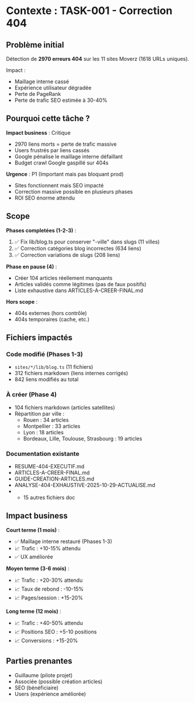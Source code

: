 # Contexte : TASK-001 - Correction 404

## Problème initial

Détection de **2970 erreurs 404** sur les 11 sites Moverz (1618 URLs uniques).

Impact :
- Maillage interne cassé
- Expérience utilisateur dégradée
- Perte de PageRank
- Perte de trafic SEO estimée à 30-40%

## Pourquoi cette tâche ?

**Impact business** : Critique
- 2970 liens morts = perte de trafic massive
- Users frustrés par liens cassés
- Google pénalise le maillage interne défaillant
- Budget crawl Google gaspillé sur 404s

**Urgence** : P1 (Important mais pas bloquant prod)
- Sites fonctionnent mais SEO impacté
- Correction massive possible en plusieurs phases
- ROI SEO énorme attendu

## Scope

**Phases completées (1-2-3)** :
1. ✅ Fix lib/blog.ts pour conserver "-ville" dans slugs (11 villes)
2. ✅ Correction catégories blog incorrectes (634 liens)
3. ✅ Correction variations de slugs (208 liens)

**Phase en pause (4)** :
- Créer 104 articles réellement manquants
- Articles validés comme légitimes (pas de faux positifs)
- Liste exhaustive dans ARTICLES-A-CREER-FINAL.md

**Hors scope** :
- 404s externes (hors contrôle)
- 404s temporaires (cache, etc.)

## Fichiers impactés

### Code modifié (Phases 1-3)
- `sites/*/lib/blog.ts` (11 fichiers)
- 312 fichiers markdown (liens internes corrigés)
- 842 liens modifiés au total

### À créer (Phase 4)
- 104 fichiers markdown (articles satellites)
- Répartition par ville :
  - Rouen : 34 articles
  - Montpellier : 33 articles
  - Lyon : 18 articles
  - Bordeaux, Lille, Toulouse, Strasbourg : 19 articles

### Documentation existante
- RESUME-404-EXECUTIF.md
- ARTICLES-A-CREER-FINAL.md
- GUIDE-CREATION-ARTICLES.md
- ANALYSE-404-EXHAUSTIVE-2025-10-29-ACTUALISE.md
- + 15 autres fichiers doc

## Impact business

**Court terme (1 mois)** :
- ✅ Maillage interne restauré (Phases 1-3)
- 📈 Trafic : +10-15% attendu
- ✅ UX améliorée

**Moyen terme (3-6 mois)** :
- 📈 Trafic : +20-30% attendu
- 📈 Taux de rebond : -10-15%
- 📈 Pages/session : +15-20%

**Long terme (12 mois)** :
- 📈 Trafic : +40-50% attendu
- 📈 Positions SEO : +5-10 positions
- 📈 Conversions : +15-20%

## Parties prenantes

- Guillaume (pilote projet)
- Associée (possible création articles)
- SEO (bénéficiaire)
- Users (expérience améliorée)

